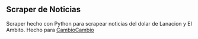 ## Scraper de Noticias

Scraper hecho con Python para scrapear noticias del dolar de Lanacion y El Ambito. Hecho para [CambioCambio](https://github.com/brenolasserre/CambioCambio)
